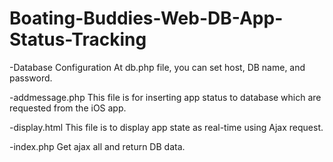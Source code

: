 # Boating-Buddies-Web-DB-App-Status-Tracking

-Database Configuration
  At db.php file, you can set host, DB name, and password.


-addmessage.php
  This file is for inserting app status to database which are requested from the iOS app.


-display.html
  This file is to display app state as real-time using Ajax request.

  
 -index.php
  Get ajax all and return DB data.
